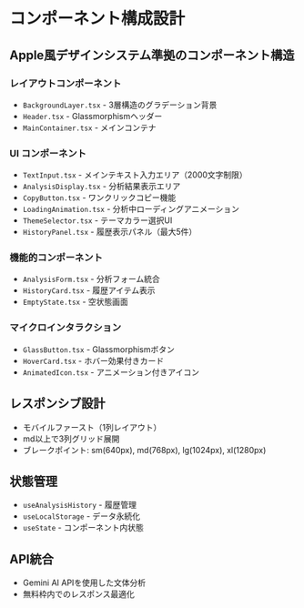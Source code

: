# コンポーネント構成設計

## Apple風デザインシステム準拠のコンポーネント構造

### レイアウトコンポーネント
- `BackgroundLayer.tsx` - 3層構造のグラデーション背景
- `Header.tsx` - Glassmorphismヘッダー
- `MainContainer.tsx` - メインコンテナ

### UI コンポーネント
- `TextInput.tsx` - メインテキスト入力エリア（2000文字制限）
- `AnalysisDisplay.tsx` - 分析結果表示エリア
- `CopyButton.tsx` - ワンクリックコピー機能
- `LoadingAnimation.tsx` - 分析中ローディングアニメーション
- `ThemeSelector.tsx` - テーマカラー選択UI
- `HistoryPanel.tsx` - 履歴表示パネル（最大5件）

### 機能的コンポーネント
- `AnalysisForm.tsx` - 分析フォーム統合
- `HistoryCard.tsx` - 履歴アイテム表示
- `EmptyState.tsx` - 空状態画面

### マイクロインタラクション
- `GlassButton.tsx` - Glassmorphismボタン
- `HoverCard.tsx` - ホバー効果付きカード
- `AnimatedIcon.tsx` - アニメーション付きアイコン

## レスポンシブ設計
- モバイルファースト（1列レイアウト）
- md以上で3列グリッド展開
- ブレークポイント: sm(640px), md(768px), lg(1024px), xl(1280px)

## 状態管理
- `useAnalysisHistory` - 履歴管理
- `useLocalStorage` - データ永続化
- `useState` - コンポーネント内状態

## API統合
- Gemini AI APIを使用した文体分析
- 無料枠内でのレスポンス最適化